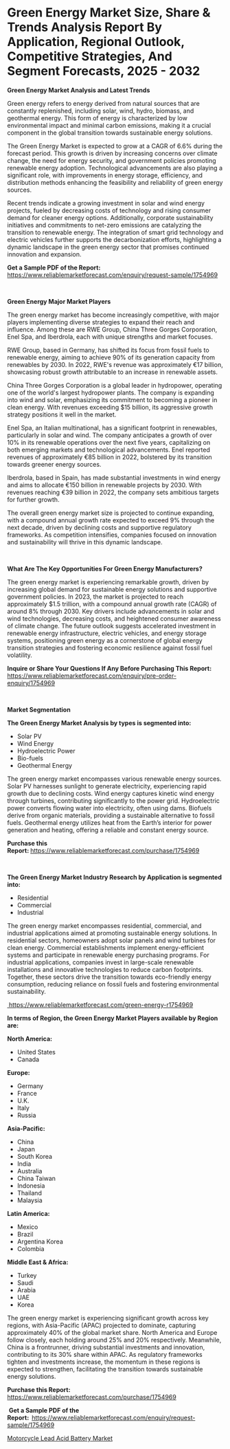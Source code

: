 <p><h1>Green Energy Market Size, Share & Trends Analysis Report By Application, Regional Outlook, Competitive Strategies, And Segment Forecasts, 2025 - 2032</h1></p><p><strong>Green Energy Market Analysis and Latest Trends</strong></p>
<p><p>Green energy refers to energy derived from natural sources that are constantly replenished, including solar, wind, hydro, biomass, and geothermal energy. This form of energy is characterized by low environmental impact and minimal carbon emissions, making it a crucial component in the global transition towards sustainable energy solutions.</p><p>The Green Energy Market is expected to grow at a CAGR of 6.6% during the forecast period. This growth is driven by increasing concerns over climate change, the need for energy security, and government policies promoting renewable energy adoption. Technological advancements are also playing a significant role, with improvements in energy storage, efficiency, and distribution methods enhancing the feasibility and reliability of green energy sources.</p><p>Recent trends indicate a growing investment in solar and wind energy projects, fueled by decreasing costs of technology and rising consumer demand for cleaner energy options. Additionally, corporate sustainability initiatives and commitments to net-zero emissions are catalyzing the transition to renewable energy. The integration of smart grid technology and electric vehicles further supports the decarbonization efforts, highlighting a dynamic landscape in the green energy sector that promises continued innovation and expansion.</p></p>
<p><strong>Get a Sample PDF of the Report:&nbsp;</strong> <a href="https://www.reliablemarketforecast.com/enquiry/request-sample/1754969?utm_campaign=2454&utm_medium=2&utm_source=Github&utm_content=ia&utm_term=13022025&utm_id=green-energy">https://www.reliablemarketforecast.com/enquiry/request-sample/1754969</a></p>
<p>&nbsp;</p>
<p><strong>Green Energy Major Market Players</strong></p>
<p><p>The green energy market has become increasingly competitive, with major players implementing diverse strategies to expand their reach and influence. Among these are RWE Group, China Three Gorges Corporation, Enel Spa, and Iberdrola, each with unique strengths and market focuses.</p><p>RWE Group, based in Germany, has shifted its focus from fossil fuels to renewable energy, aiming to achieve 90% of its generation capacity from renewables by 2030. In 2022, RWE's revenue was approximately €17 billion, showcasing robust growth attributable to an increase in renewable assets.</p><p>China Three Gorges Corporation is a global leader in hydropower, operating one of the world's largest hydropower plants. The company is expanding into wind and solar, emphasizing its commitment to becoming a pioneer in clean energy. With revenues exceeding $15 billion, its aggressive growth strategy positions it well in the market.</p><p>Enel Spa, an Italian multinational, has a significant footprint in renewables, particularly in solar and wind. The company anticipates a growth of over 10% in its renewable operations over the next five years, capitalizing on both emerging markets and technological advancements. Enel reported revenues of approximately €85 billion in 2022, bolstered by its transition towards greener energy sources.</p><p>Iberdrola, based in Spain, has made substantial investments in wind energy and aims to allocate €150 billion in renewable projects by 2030. With revenues reaching €39 billion in 2022, the company sets ambitious targets for further growth.</p><p>The overall green energy market size is projected to continue expanding, with a compound annual growth rate expected to exceed 9% through the next decade, driven by declining costs and supportive regulatory frameworks. As competition intensifies, companies focused on innovation and sustainability will thrive in this dynamic landscape.</p></p>
<p>&nbsp;</p>
<p><strong>What Are The Key Opportunities For Green Energy Manufacturers?</strong></p>
<p><p>The green energy market is experiencing remarkable growth, driven by increasing global demand for sustainable energy solutions and supportive government policies. In 2023, the market is projected to reach approximately $1.5 trillion, with a compound annual growth rate (CAGR) of around 8% through 2030. Key drivers include advancements in solar and wind technologies, decreasing costs, and heightened consumer awareness of climate change. The future outlook suggests accelerated investment in renewable energy infrastructure, electric vehicles, and energy storage systems, positioning green energy as a cornerstone of global energy transition strategies and fostering economic resilience against fossil fuel volatility.</p></p>
<p><strong>Inquire or Share Your Questions If Any Before Purchasing This Report:</strong> <a href="https://www.reliablemarketforecast.com/enquiry/pre-order-enquiry/1754969?utm_campaign=2454&utm_medium=2&utm_source=Github&utm_content=ia&utm_term=13022025&utm_id=green-energy">https://www.reliablemarketforecast.com/enquiry/pre-order-enquiry/1754969</a></p>
<p>&nbsp;</p>
<p><strong>Market Segmentation</strong></p>
<p><strong>The Green Energy Market Analysis by types is segmented into:</strong></p>
<p><ul><li>Solar PV</li><li>Wind Energy</li><li>Hydroelectric Power</li><li>Bio-fuels</li><li>Geothermal Energy</li></ul></p>
<p><p>The green energy market encompasses various renewable energy sources. Solar PV harnesses sunlight to generate electricity, experiencing rapid growth due to declining costs. Wind energy captures kinetic wind energy through turbines, contributing significantly to the power grid. Hydroelectric power converts flowing water into electricity, often using dams. Biofuels derive from organic materials, providing a sustainable alternative to fossil fuels. Geothermal energy utilizes heat from the Earth’s interior for power generation and heating, offering a reliable and constant energy source.</p></p>
<p><strong>Purchase this Report:&nbsp;</strong><a href="https://www.reliablemarketforecast.com/purchase/1754969?utm_campaign=2454&utm_medium=2&utm_source=Github&utm_content=ia&utm_term=13022025&utm_id=green-energy">https://www.reliablemarketforecast.com/purchase/1754969</a></p>
<p>&nbsp;</p>
<p><strong>The Green Energy Market Industry Research by Application is segmented into:</strong></p>
<p><ul><li>Residential</li><li>Commercial</li><li>Industrial</li></ul></p>
<p><p>The green energy market encompasses residential, commercial, and industrial applications aimed at promoting sustainable energy solutions. In residential sectors, homeowners adopt solar panels and wind turbines for clean energy. Commercial establishments implement energy-efficient systems and participate in renewable energy purchasing programs. For industrial applications, companies invest in large-scale renewable installations and innovative technologies to reduce carbon footprints. Together, these sectors drive the transition towards eco-friendly energy consumption, reducing reliance on fossil fuels and fostering environmental sustainability.</p></p>
<p><a href="https://www.reliablemarketforecast.com/green-energy-r1754969?utm_campaign=2454&utm_medium=2&utm_source=Github&utm_content=ia&utm_term=13022025&utm_id=green-energy">&nbsp;https://www.reliablemarketforecast.com/green-energy-r1754969</a></p>
<p><strong>In terms of Region, the Green Energy Market Players available by Region are:</strong></p>
<p>
    <p> <strong> North America: </strong>
        <ul>
            <li>United States</li>
            <li>Canada</li>
        </ul>
        </p> 
    <p> <strong> Europe: </strong>
        <ul>
            <li>Germany</li>
            <li>France</li>
            <li>U.K.</li>
            <li>Italy</li>
            <li>Russia</li>
        </ul>
        </p> 
    <p> <strong> Asia-Pacific: </strong>
        <ul>
            <li>China</li>
            <li>Japan</li>
            <li>South Korea</li>
            <li>India</li>
            <li>Australia</li>
            <li>China Taiwan</li>
            <li>Indonesia</li>
            <li>Thailand</li>
            <li>Malaysia</li>
        </ul>
        </p> 
    <p> <strong> Latin America: </strong>
        <ul>
            <li>Mexico</li>
            <li>Brazil</li>
            <li>Argentina Korea</li>
            <li>Colombia</li>
        </ul>
        </p> 
    <p> <strong> Middle East & Africa: </strong>
        <ul>
            <li>Turkey</li>
            <li>Saudi</li>
            <li>Arabia</li>
            <li>UAE</li>
            <li>Korea</li>
        </ul>
    </p>
    </p>
<p><p>The green energy market is experiencing significant growth across key regions, with Asia-Pacific (APAC) projected to dominate, capturing approximately 40% of the global market share. North America and Europe follow closely, each holding around 25% and 20% respectively. Meanwhile, China is a frontrunner, driving substantial investments and innovation, contributing to its 30% share within APAC. As regulatory frameworks tighten and investments increase, the momentum in these regions is expected to strengthen, facilitating the transition towards sustainable energy solutions.</p></p>
<p><strong>Purchase this Report: </strong><a href="https://www.reliablemarketforecast.com/purchase/1754969?utm_campaign=2454&utm_medium=2&utm_source=Github&utm_content=ia&utm_term=13022025&utm_id=green-energy">https://www.reliablemarketforecast.com/purchase/1754969</a></p>
<p>&nbsp;<strong>Get a Sample PDF of the Report:&nbsp;&nbsp;</strong><a href="https://www.reliablemarketforecast.com/enquiry/request-sample/1754969?utm_campaign=2454&utm_medium=2&utm_source=Github&utm_content=ia&utm_term=13022025&utm_id=green-energy">https://www.reliablemarketforecast.com/enquiry/request-sample/1754969</a></p>
<p><strong></strong></p>
<p><p><a href="https://github.com/antonioc6hal/Market-Research-Report-List-1/blob/main/motorcycle-lead-acid-battery-market.md?utm_campaign=2454&utm_medium=2&utm_source=Github&utm_content=ia&utm_term=13022025&utm_id=green-energy">Motorcycle Lead Acid Battery Market</a></p></p>